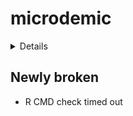 # microdemic

<details>

* Version: 0.5.0
* Source code: https://github.com/cran/microdemic
* URL: https://github.com/ropensci/microdemic (devel), https://docs.ropensci.org/microdemic (website)
* BugReports: https://github.com/ropensci/microdemic/issues
* Date/Publication: 2020-01-27 22:00:02 UTC
* Number of recursive dependencies: 50

Run `revdep_details(,"microdemic")` for more info

</details>

## Newly broken

*   R CMD check timed out
    

